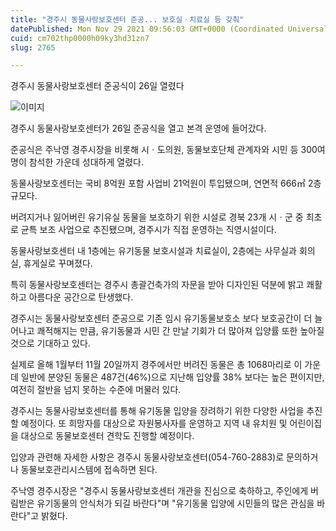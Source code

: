 ```yaml
---
title: "경주시 동물사랑보호센터 준공... 보호실ㆍ치료실 등 갖춰"
datePublished: Mon Nov 29 2021 09:56:03 GMT+0000 (Coordinated Universal Time)
cuid: cm702thp0000h09ky3hd31zn7
slug: 2765

---
```



경주시 동물사랑보호센터 준공식이 26일 열렸다

![이미지](https://cdn.hashnode.com/res/hashnode/image/upload/v1739253819667/fa1d70ff-afc8-4e99-9cae-0671f7685cf0.jpeg)

경주시 동물사랑보호센터가 26일 준공식을 열고 본격 운영에 들어갔다.

준공식은 주낙영 경주시장을 비롯해 시ㆍ도의원, 동물보호단체 관계자와 시민 등 300여 명이 참석한 가운데 성대하게 열렸다.

동물사랑보호센터는 국비 8억원 포함 사업비 21억원이 투입됐으며, 연면적 666㎡ 2층 규모다.

버려지거나 잃어버린 유기유실 동물을 보호하기 위한 시설로 경북 23개 시ㆍ군 중 최초로 균특 보조 사업으로 추진됐으며, 경주시가 직접 운영하는 직영시설이다.

동물사랑보호센터 내 1층에는 유기동물 보호시설과 치료실이, 2층에는 사무실과 회의실, 휴게실로 꾸며졌다.

특히 동물사랑보호센터는 경주시 총괄건축가의 자문을 받아 디자인된 덕분에 밝고 쾌활하고 아름다운 공간으로 탄생했다.

경주시는 동물사랑보호센터 준공으로 기존 임시 유기동물보호소 보다 보호공간이 더 늘어나고 쾌적해지는 만큼, 유기동물과 시민 간 만날 기회가 더 많아져 입양률 또한 높아질 것으로 기대하고 있다.

실제로 올해 1월부터 11월 20일까지 경주에서만 버려진 동물은 총 1068마리로 이 가운데 일반에 분양된 동물은 487건(46%)으로 지난해 입양률 38% 보다는 높은 편이지만, 여전히 절반을 넘지 못하는 수준에 머물러 있다.

경주시는 동물사랑보호센터를 통해 유기동물 입양을 장려하기 위한 다양한 사업을 추진할 예정이다. 또 희망자를 대상으로 자원봉사자를 운영하고 지역 내 유치원 및 어린이집을 대상으로 동물보호센터 견학도 진행할 예정이다.

입양과 관련해 자세한 사항은 경주시 동물사랑보호센터(054-760-2883)로 문의하거나 동물보호관리시스템에 접속하면 된다.

주낙영 경주시장은 "경주시 동물사랑보호센터 개관을 진심으로 축하하고, 주인에게 버림받은 유기동물의 안식처가 되길 바란다"며 "유기동물 입양에 시민들의 많은 관심을 바란다"고 밝혔다.